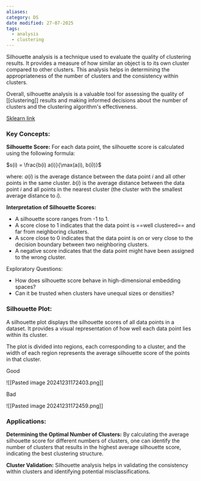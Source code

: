```yaml
---
aliases: 
category: DS
date modified: 27-07-2025
tags:
  - analysis
  - clustering
---
```

Silhouette analysis is a technique used to evaluate the quality of clustering results. It provides a measure of how similar an object is to its own cluster compared to other clusters. This analysis helps in determining the appropriateness of the number of clusters and the consistency within clusters.

Overall, silhouette analysis is a valuable tool for assessing the quality of [[clustering]] results and making informed decisions about the number of clusters and the clustering algorithm's effectiveness.

[Sklearn link](https://scikit-learn.org/1.5/auto_examples/cluster/plot_kmeans_silhouette_analysis.html)
### Key Concepts:

 **Silhouette Score:** For each data point, the silhouette score is calculated using the following formula:
 
  $s(i) = \frac{b(i)  a(i)}{\max(a(i), b(i))}$
  
  where:
   $a(i)$ is the average distance between the data point $i$ and all other points in the same cluster.
   $b(i)$ is the average distance between the data point $i$ and all points in the nearest cluster (the cluster with the smallest average distance to $i$).

 **Interpretation of Silhouette Scores:**
   - A silhouette score ranges from -1 to 1.
   - A score close to 1 indicates that the data point is ==well clustered== and far from neighboring clusters.
   - A score close to 0 indicates that the data point is on or very close to the decision boundary between two neighboring clusters.
   - A negative score indicates that the data point might have been assigned to the wrong cluster.

Exploratory Questions:
- How does silhouette score behave in high-dimensional embedding spaces?
- Can it be trusted when clusters have unequal sizes or densities?

### Silhouette Plot:

 A silhouette plot displays the silhouette scores of all data points in a dataset. It provides a visual representation of how well each data point lies within its cluster.
 
 The plot is divided into regions, each corresponding to a cluster, and the width of each region represents the average silhouette score of the points in that cluster.

Good
 
![[Pasted image 20241231172403.png]]

Bad

![[Pasted image 20241231172459.png]]

### Applications:

 **Determining the Optimal Number of Clusters:** By calculating the average silhouette score for different numbers of clusters, one can identify the number of clusters that results in the highest average silhouette score, indicating the best clustering structure.
 
 **Cluster Validation:** Silhouette analysis helps in validating the consistency within clusters and identifying potential misclassifications.

